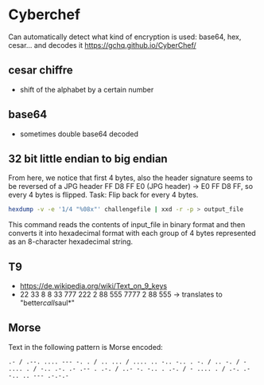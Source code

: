 # Cyberchef

Can automatically detect what kind of encryption is used: base64, hex, cesar... and decodes it 
https://gchq.github.io/CyberChef/

## cesar chiffre

- shift of the alphabet by a certain number

## base64

- sometimes double base64 decoded

## 32 bit little endian to big endian

From here, we notice that first 4 bytes, also the header signature seems to be reversed of a JPG header FF D8 FF E0 (JPG header) → E0 FF D8 FF, so every 4 bytes is flipped. Task: Flip back for every 4 bytes.
```bash
hexdump -v -e '1/4 "%08x"' challengefile | xxd -r -p > output_file
```
This command reads the contents of input_file in binary format and then converts it into hexadecimal format with each group of 4 bytes represented as an 8-character hexadecimal string.


## T9

- https://de.wikipedia.org/wiki/Text_on_9_keys  
- 22 33 8 8 33 777 222 2 88 555 7777 2 88 555 -> translates to "better*call*saul*"

## Morse

Text in the following pattern is Morse encoded:
```
.- / .--. .... --- -. . / .. ... / .... .. -.. -.. . -. / .. -. / - .... . / -.. .-. .- .-- . .-. / ..- -. -.. . .-. / - .... . / .-. .- -.. .. --- .-.-.-
 ```